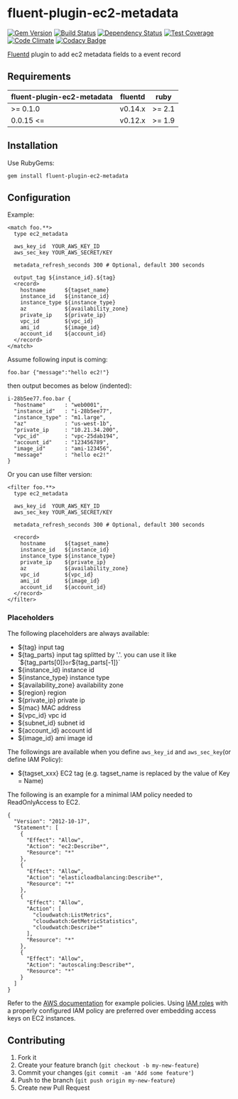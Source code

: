 # fluent-plugin-ec2-metadata

[![Gem Version](https://badge.fury.io/rb/fluent-plugin-ec2-metadata.svg)](http://badge.fury.io/rb/fluent-plugin-ec2-metadata)
[![Build Status](https://travis-ci.org/takus/fluent-plugin-ec2-metadata.svg?branch=master)](https://travis-ci.org/takus/fluent-plugin-ec2-metadata)
[![Dependency Status](https://gemnasium.com/takus/fluent-plugin-ec2-metadata.svg)](https://gemnasium.com/takus/fluent-plugin-ec2-metadata)
[![Test Coverage](https://codeclimate.com/github/takus/fluent-plugin-ec2-metadata/badges/coverage.svg)](https://codeclimate.com/github/takus/fluent-plugin-ec2-metadata/coverage)
[![Code Climate](https://codeclimate.com/github/takus/fluent-plugin-ec2-metadata/badges/gpa.svg)](https://codeclimate.com/github/takus/fluent-plugin-ec2-metadata)
[![Codacy Badge](https://api.codacy.com/project/badge/grade/16f6786edb554f1ea7462353808011d6)](https://www.codacy.com/app/takus/fluent-plugin-ec2-metadata)

[Fluentd](http://fluentd.org) plugin to add ec2 metadata fields to a event record

## Requirements

| fluent-plugin-ec2-metadata | fluentd    | ruby   |
|--------------------|------------|--------|
|  >= 0.1.0            | v0.14.x | >= 2.1 |
|  0.0.15 <=            | v0.12.x | >= 1.9 |

## Installation
Use RubyGems:

    gem install fluent-plugin-ec2-metadata

## Configuration

Example:

    <match foo.**>
      type ec2_metadata

      aws_key_id  YOUR_AWS_KEY_ID
      aws_sec_key YOUR_AWS_SECRET/KEY

      metadata_refresh_seconds 300 # Optional, default 300 seconds

      output_tag ${instance_id}.${tag}
      <record>
        hostname      ${tagset_name}
        instance_id   ${instance_id}
        instance_type ${instance_type}
        az            ${availability_zone}
        private_ip    ${private_ip}
        vpc_id        ${vpc_id}
        ami_id        ${image_id}
        account_id    ${account_id}
      </record>
    </match>

Assume following input is coming:

```
foo.bar {"message":"hello ec2!"}
```

then output becomes as below (indented):

```
i-28b5ee77.foo.bar {
  "hostname"      : "web0001",
  "instance_id"   : "i-28b5ee77",
  "instance_type" : "m1.large",
  "az"            : "us-west-1b",
  "private_ip     : "10.21.34.200",
  "vpc_id"        : "vpc-25dab194",
  "account_id"    : "123456789",
  "image_id"      : "ami-123456",
  "message"       : "hello ec2!"
}
```

Or you can use filter version:

    <filter foo.**>
      type ec2_metadata

      aws_key_id  YOUR_AWS_KEY_ID      
      aws_sec_key YOUR_AWS_SECRET/KEY

      metadata_refresh_seconds 300 # Optional, default 300 seconds

      <record>
        hostname      ${tagset_name}
        instance_id   ${instance_id}
        instance_type ${instance_type}
        private_ip    ${private_ip}
        az            ${availability_zone}
        vpc_id        ${vpc_id}
        ami_id        ${image_id}
        account_id    ${account_id}
      </record>
    </filter>

### Placeholders

The following placeholders are always available:

* ${tag} input tag
* ${tag_parts} input tag splitted by '.'. you can use it like `${tag_parts[0]}` or `${tag_parts[-1]}`
* ${instance_id} instance id
* ${instance_type} instance type
* ${availability_zone} availability zone
* ${region} region
* ${private_ip} private ip
* ${mac} MAC address
* ${vpc_id} vpc id
* ${subnet_id} subnet id
* ${account_id} account id
* ${image_id} ami image id

The followings are available when you define `aws_key_id` and `aws_sec_key`(or define IAM Policy):

* ${tagset_xxx} EC2 tag (e.g. tagset_name is replaced by the value of Key = Name)

The following is an example for a minimal IAM policy needed to ReadOnlyAccess to EC2.

```
{
  "Version": "2012-10-17",
  "Statement": [
    {
      "Effect": "Allow",
      "Action": "ec2:Describe*",
      "Resource": "*"
    },
    {
      "Effect": "Allow",
      "Action": "elasticloadbalancing:Describe*",
      "Resource": "*"
    },
    {
      "Effect": "Allow",
      "Action": [
        "cloudwatch:ListMetrics",
        "cloudwatch:GetMetricStatistics",
        "cloudwatch:Describe*"
      ],
      "Resource": "*"
    },
    {
      "Effect": "Allow",
      "Action": "autoscaling:Describe*",
      "Resource": "*"
    }
  ]
}
```

Refer to the [AWS documentation](http://docs.aws.amazon.com/IAM/latest/UserGuide/ExampleIAMPolicies.html) for example policies.
Using [IAM roles](http://docs.aws.amazon.com/IAM/latest/UserGuide/WorkingWithRoles.html) with a properly configured IAM policy are preferred over embedding access keys on EC2 instances.

## Contributing

1. Fork it
2. Create your feature branch (`git checkout -b my-new-feature`)
3. Commit your changes (`git commit -am 'Add some feature'`)
4. Push to the branch (`git push origin my-new-feature`)
5. Create new Pull Request
